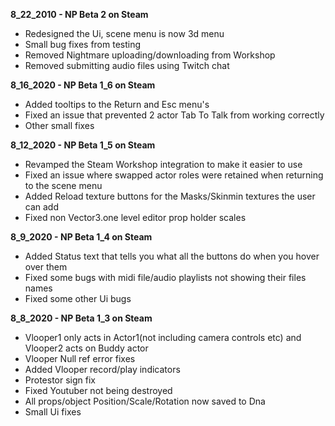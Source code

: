 **8_22_2010 - NP Beta 2 on Steam**
* Redesigned the Ui, scene menu is now 3d menu
* Small bug fixes from testing
* Removed Nightmare uploading/downloading from Workshop
* Removed submitting audio files using Twitch chat

**8_16_2020 - NP Beta 1_6 on Steam**
* Added tooltips to the Return and Esc menu's
* Fixed an issue that prevented 2 actor Tab To Talk from working correctly
* Other small fixes

**8_12_2020 - NP Beta 1_5 on Steam**
* Revamped the Steam Workshop integration to make it easier to use
* Fixed an issue where swapped actor roles were retained when returning to the scene menu
* Added Reload texture buttons for the Masks/Skinmin textures the user can add
* Fixed non Vector3.one level editor prop holder scales

**8_9_2020 - NP Beta 1_4 on Steam**
* Added Status text that tells you what all the buttons do when you hover over them
* Fixed some bugs with midi file/audio playlists not showing their files names
* Fixed some other Ui bugs

**8_8_2020 - NP Beta 1_3 on Steam**
* Vlooper1 only acts in Actor1(not including camera controls etc) and Vlooper2 acts on Buddy actor
* Vlooper Null ref error fixes
* Added Vlooper record/play indicators
* Protestor sign fix
* Fixed Youtuber not being destroyed
* All props/object Position/Scale/Rotation now saved to Dna
* Small Ui fixes

